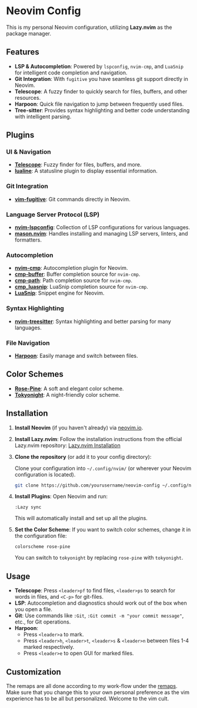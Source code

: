 # Neovim Config

This is my personal Neovim configuration, utilizing **Lazy.nvim** as the package manager.

## Features

- **LSP & Autocompletion**: Powered by `lspconfig`, `nvim-cmp`, and `LuaSnip` for intelligent code completion and navigation.
- **Git Integration**: With `fugitive` you have seamless git support directly in Neovim.
- **Telescope**: A fuzzy finder to quickly search for files, buffers, and other resources.
- **Harpoon**: Quick file navigation to jump between frequently used files.
- **Tree-sitter**: Provides syntax highlighting and better code understanding with intelligent parsing.

## Plugins

### UI & Navigation
- **[Telescope](https://github.com/nvim-telescope/telescope.nvim)**: Fuzzy finder for files, buffers, and more.
- **[lualine](https://github.com/nvim-lualine/lualine.nvim)**: A statusline plugin to display essential information.

### Git Integration
- **[vim-fugitive](https://github.com/tpope/vim-fugitive)**: Git commands directly in Neovim.

### Language Server Protocol (LSP)
- **[nvim-lspconfig](https://github.com/neovim/nvim-lspconfig)**: Collection of LSP configurations for various languages.
- **[mason.nvim](https://github.com/williamboman/mason.nvim)**: Handles installing and managing LSP servers, linters, and formatters.

### Autocompletion
- **[nvim-cmp](https://github.com/hrsh7th/nvim-cmp)**: Autocompletion plugin for Neovim.
- **[cmp-buffer](https://github.com/hrsh7th/cmp-buffer)**: Buffer completion source for `nvim-cmp`.
- **[cmp-path](https://github.com/hrsh7th/cmp-path)**: Path completion source for `nvim-cmp`.
- **[cmp_luasnip](https://github.com/saadparwaiz1/cmp_luasnip)**: LuaSnip completion source for `nvim-cmp`.
- **[LuaSnip](https://github.com/L3MON4D3/LuaSnip)**: Snippet engine for Neovim.

### Syntax Highlighting
- **[nvim-treesitter](https://github.com/nvim-treesitter/nvim-treesitter)**: Syntax highlighting and better parsing for many languages.

### File Navigation
- **[Harpoon](https://github.com/ThePrimeagen/harpoon)**: Easily manage and switch between files.

## Color Schemes
- **[Rose-Pine](https://github.com/rose-pine/neovim)**: A soft and elegant color scheme.
- **[Tokyonight](https://github.com/folke/tokyonight.nvim)**: A night-friendly color scheme.

## Installation

1. **Install Neovim** (if you haven't already) via [neovim.io](https://neovim.io/).

2. **Install Lazy.nvim**:
   Follow the installation instructions from the official Lazy.nvim repository:
   [Lazy.nvim Installation](https://github.com/folke/lazy.nvim)

3. **Clone the repository** (or add it to your config directory):

   Clone your configuration into `~/.config/nvim/` (or wherever your Neovim configuration is located).

   ```bash
   git clone https://github.com/yourusername/neovim-config ~/.config/nvim
   ```

4. **Install Plugins**:
   Open Neovim and run:

   ```vim
   :Lazy sync
   ```

   This will automatically install and set up all the plugins.

5. **Set the Color Scheme**:
   If you want to switch color schemes, change it in the configuration file:

   ```vim
   colorscheme rose-pine
   ```

   You can switch to `tokyonight` by replacing `rose-pine` with `tokyonight`.

## Usage

- **Telescope**: Press `<leader>pf` to find files, `<leader>ps` to search for words in files, and `<C-p>` for git-files.
- **LSP**: Autocompletion and diagnostics should work out of the box when you open a file.
- **Git**: Use commands like `:Git`, `:Git commit -m "your commit message"`, etc., for Git operations.
- **Harpoon**:
    - Press `<leader>a` to mark.
    - Press `<leader>h`, `<leader>t`, `<leader>s` & `<leader>n` between files 1-4 marked respectively.
    - Press `<leader>e` to open GUI for marked files.

## Customization

The remaps are all done according to my work-flow under the [remaps](lua/setup/remap.lua). Make sure that you change this to your own personal preference as the vim experience has to be all but personalized. Welcome to the vim cult.
